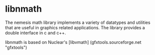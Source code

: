 libnmath
========

The nemesis math library implements a variety of datatypes and utilities that are useful in graphics related applications. The library provides a double interface in c and c++.

libnmath is based on Nuclear's [libvmath] (gfxtools.sourceforge.net "gfxtools")
